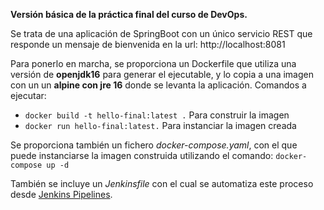 **Versión básica de la práctica final del curso de DevOps.**

Se trata de una aplicación de SpringBoot con un único servicio REST que responde un mensaje de bienvenida en la url: http://localhost:8081

Para ponerlo en marcha, se proporciona un Dockerfile que utiliza una versión de **openjdk16** para generar el ejecutable, 
y lo copia a una imagen con un un **alpine con jre 16** donde se levanta la aplicación.
Comandos a ejecutar:
* `docker build -t hello-final:latest .`  Para construir la imagen
* `docker run hello-final:latest.`         Para instanciar la imagen creada

Se proporciona también un fichero *docker-compose.yaml*, con el que puede instanciarse la imagen construida utilizando el comando: `docker-compose up -d`

También se incluye un *Jenkinsfile* con el cual se automatiza este proceso desde [Jenkins Pipelines](https://www.jenkins.io/doc/book/pipeline/).
